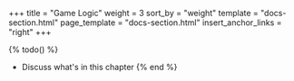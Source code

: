 +++
title = "Game Logic"
weight = 3
sort_by = "weight"
template = "docs-section.html"
page_template = "docs-section.html"
insert_anchor_links = "right"
+++

{% todo() %}

* Discuss what's in this chapter
{% end %}
